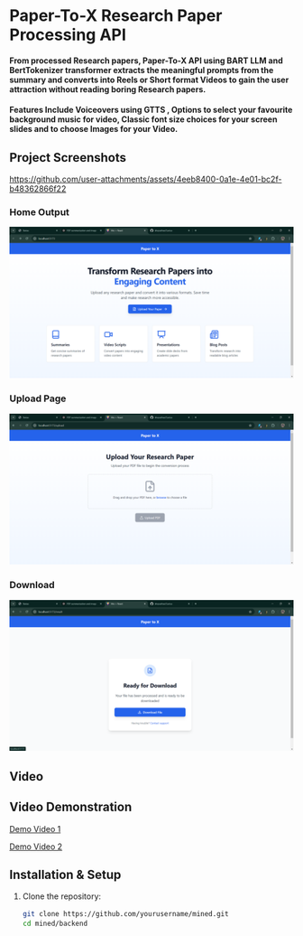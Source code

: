 # Paper-To-X Research Paper Processing API 

#### From processed Research papers, Paper-To-X API using BART LLM and BertTokenizer transformer extracts the meaningful prompts from the summary and converts into Reels or Short format Videos to gain the user attraction without reading boring Research papers.
#### Features Include Voiceovers using GTTS , Options to select your favourite background music for video, Classic font size choices for your screen slides and to choose Images for your Video.
## Project Screenshots


https://github.com/user-attachments/assets/4eeb8400-0a1e-4e01-bc2f-b48362866f22




### Home Output
![Summarized Output](./Images/home.png)

### Upload Page
![Upload Page](./Images/upload.png)

### Download
![Processing Flow](./Images/download.png)

## Video

## Video Demonstration

[Demo Video 1](./video/final_output%20(9).mp4)

[Demo Video 2](./video/WhatsApp%20Video%202025-02-01%20at%2011.23.17_14af0f65.mp4)




## Installation & Setup

1. Clone the repository:
   ```bash
   git clone https://github.com/yourusername/mined.git
   cd mined/backend
